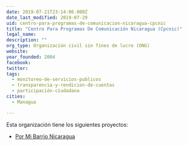 ```yaml
---
date: 2019-07-21T23:14:06.000Z
date_last_modified: 2019-07-29
uid: centro-para-programas-de-comunicacion-nicaragua-cpcnic
title: "Centro Para Programas De Comunicación Nicaragua (Cpcnic)"
legal_name: 
description: ""
org_type: Organización civil sin fines de lucro (ONG)
website: 
year_founded: 2004
facebook: 
twitter: 
tags:
  - monitoreo-de-servicios-publicos
  - transparencia-y-rendicion-de-cuentas
  - participación-ciudadana
cities: 
  - Managua

---
```


Esta organización tiene los siguientes proyectos:

- [Por Mi Barrio Nicaragua](/proyectos/por-mi-barrio-nicaragua)
